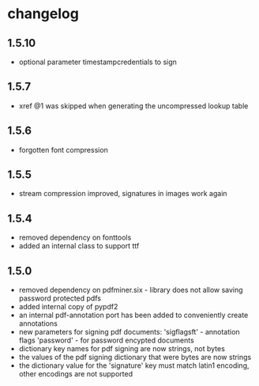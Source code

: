 # changelog

## 1.5.10
 - optional parameter timestampcredentials to sign

## 1.5.7
 - xref @1 was skipped when generating the uncompressed lookup table

## 1.5.6
 - forgotten font compression

## 1.5.5
 - stream compression improved, signatures in images work again

## 1.5.4
 - removed dependency on fonttools
 - added an internal class to support ttf

## 1.5.0

 - removed dependency on pdfminer.six - library does not allow saving password protected pdfs
 - added internal copy of pypdf2
 - an internal pdf-annotation port has been added to conveniently create annotations
 - new parameters for signing pdf documents:
    'sigflagsft' - annotation flags
    'password' - for password encypted documents
 - dictionary key names for pdf signing are now strings, not bytes
 - the values of the pdf signing dictionary that were bytes are now strings
 - the dictionary value for the 'signature' key must match latin1 encoding,
    other encodings are not supported
